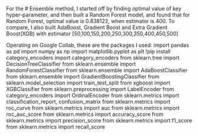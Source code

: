 For the # Ensemble method, I started off by finding optimal value of key hyper-parameter, and then built a Random Forest model, and found that for Random Forest, optimal value is 0.838122, when estimator is 400. To compare, I also built AdaBoost, Gradient Boost and Extra Gradient Boost(XGB) with estimator [50,100,150,200,250,300,350,400,450,500]

Operating on Google Collab, these are the packages I used:
import pandas as pd
import numpy as np
import matplotlib.pyplot as plt
!pip install category_encoders
import category_encoders
from sklearn.tree import DecisionTreeClassifier
from sklearn.ensemble import RandomForestClassifier
from sklearn.ensemble import AdaBoostClassifier
from sklearn.ensemble import GradientBoostingClassifier
from sklearn.model_selection import train_test_split
from xgboost import XGBClassifier
from sklearn.preprocessing import LabelEncoder
from category_encoders import OrdinalEncoder
from sklearn.metrics import classification_report, confusion_matrix
from sklearn.metrics import roc_curve
from sklearn.metrics import auc
from sklearn.metrics import roc_auc_score
from sklearn.metrics import accuracy_score
from sklearn.metrics import precision_score
from sklearn.metrics import f1_score
from sklearn.metrics import recall_score
